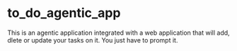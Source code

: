# to_do_agentic_app
This is an agentic application integrated with a web application that will add, dlete or update your tasks on it. You just have to prompt it.
